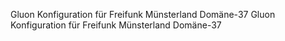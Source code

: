 Gluon Konfiguration für Freifunk Münsterland Domäne-37
Gluon Konfiguration für Freifunk Münsterland Domäne-37
